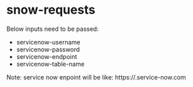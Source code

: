 # snow-requests
Below inputs need to be passed:
* servicenow-username
* servicenow-password
* servicenow-endpoint
* servicenow-table-name

Note: service now enpoint will be like: https://<instance>.service-now.com